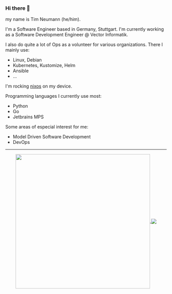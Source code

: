 ### Hi there 👋

my name is Tim Neumann (he/him).

I'm a Software Engineer based in Germany, Stuttgart.
I'm currently working as a Software Development Engineer @ Vector Informatik.

I also do quite a lot of Ops as a volunteer for various organizations.
There I mainly use:

- Linux, Debian
- Kubernetes, Kustomize, Helm
- Ansible
- ...

I'm rocking [nixos](https://nixos.org/) on my device.

Programming languages I currently use most:

- Python
- Go
- Jetbrains MPS

Some areas of especial interest for me:

- Model Driven Software Development
- DevOps
___
<p align="center">
  <a href="https://github.com/neumantm">
    <img align="center" src="https://github-readme-stats.vercel.app/api?username=neumantm&show_icons=true&theme=dark" width="420"/>
  </a>
  <a href="https://github.com/neumantm?tab=repositories">
    <img align="center" src="https://github-readme-stats.vercel.app/api/top-langs/?username=neumantm&layout=compact&theme=dark" />
  </a>
</p>
